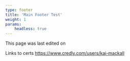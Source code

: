 ```yaml
---
type: footer
title: 'Main Footer Test'
weight: 1
params:
    headless: true
---
```

This page was last edited on

Links to certs https://www.credly.com/users/kai-mackall
